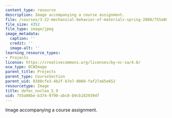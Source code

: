 ```yaml
---
content_type: resource
description: Image accompanying a course assignment.
file: /courses/3-22-mechanical-behavior-of-materials-spring-2008/755a08beb3749790abc8b9cb1829394f_defec_nuclea_5_9.jpg
file_size: 4352
file_type: image/jpeg
image_metadata:
  caption: ''
  credit: ''
  image-alt: ''
learning_resource_types:
- Projects
license: https://creativecommons.org/licenses/by-nc-sa/4.0/
ocw_type: OCWImage
parent_title: Projects
parent_type: CourseSection
parent_uid: 8388cfe3-4b2f-b7e7-0060-faf27a65e652
resourcetype: Image
title: defec_nuclea_5_9
uid: 755a08be-b374-9790-abc8-b9cb1829394f
---
```

Image accompanying a course assignment.